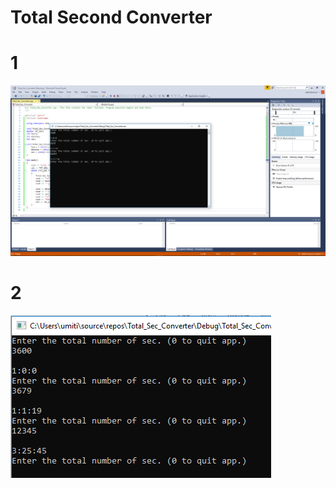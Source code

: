 # Total Second Converter

# 1 

![](https://github.com/okanokumus/Programming/blob/master/C%2B%2B/TotalSecondConverter/IMG1.PNG)

# 2

![](https://github.com/okanokumus/Programming/blob/master/C%2B%2B/TotalSecondConverter/IMG2.PNG)
